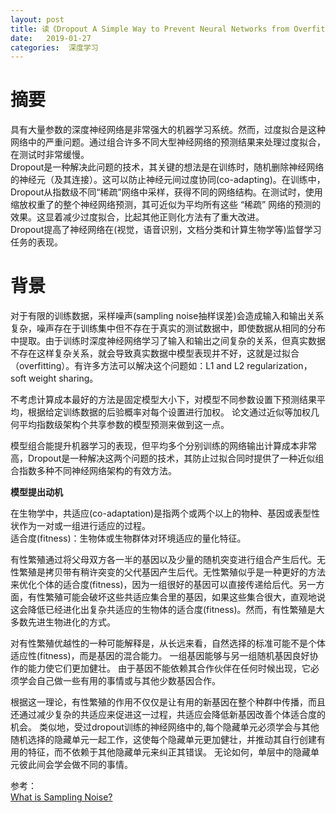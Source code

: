```yaml
---
layout: post
title: 读《Dropout A Simple Way to Prevent Neural Networks from Overfitting》
date:   2019-01-27
categories:  深度学习
---
```


# 摘要  

具有大量参数的深度神经网络是非常强大的机器学习系统。然而，过度拟合是这种网络中的严重问题。通过组合许多不同大型神经网络的预测结果来处理过度拟合，在测试时非常缓慢。   
Dropout是一种解决此问题的技术，其关键的想法是在训练时，随机删除神经网络的神经元（及其连接）。这可以防止神经元间过度协同(co-adapting)。在训练中，Dropout从指数级不同“稀疏”网络中采样，获得不同的网络结构。在测试时，使用缩放权重了的整个神经网络预测，其可近似为平均所有这些 “稀疏” 网络的预测的效果。这显着减少过度拟合，比起其他正则化方法有了重大改进。    
Dropout提高了神经网络在(视觉，语音识别，文档分类和计算生物学等)监督学习任务的表现。   

# 背景

对于有限的训练数据，采样噪声(sampling noise抽样误差)会造成输入和输出关系复杂，噪声存在于训练集中但不存在于真实的测试数据中，即使数据从相同的分布中提取。由于训练时深度神经网络学习了输入和输出之间复杂的关系，但真实数据不存在这样复杂关系，就会导致真实数据中模型表现并不好，这就是过拟合（overfitting）。有许多方法可以解决这个问题如：L1 and L2 regularization，soft weight sharing。   

不考虑计算成本最好的方法是固定模型大小下，对模型不同参数设置下预测结果平均，根据给定训练数据的后验概率对每个设置进行加权。 论文通过近似等加权几何平均指数级架构个共享参数的模型预测来做到这一点。    

模型组合能提升机器学习的表现，但平均多个分别训练的网络输出计算成本非常高，Dropout是一种解决这两个问题的技术，其防止过拟合同时提供了一种近似组合指数多种不同神经网络架构的有效方法。   

**模型提出动机**   

在生物学中，共适应(co-adaptation)是指两个或两个以上的物种、基因或表型性状作为一对或一组进行适应的过程。   
适合度(fitness)：生物体或生物群体对环境适应的量化特征。   

有性繁殖通过将父母双方各一半的基因以及少量的随机突变进行组合产生后代。无性繁殖是拷贝带有稍许突变的父代基因产生后代。无性繁殖似乎是一种更好的方法来优化个体的适合度(fitness)，因为一组很好的基因可以直接传递给后代。另一方面，有性繁殖可能会破坏这些共适应集合里的基因，如果这些集合很大，直观地说这会降低已经进化出复杂共适应的生物体的适合度(fitness)。然而，有性繁殖是大多数先进生物进化的方式。   

对有性繁殖优越性的一种可能解释是，从长远来看，自然选择的标准可能不是个体适应性(fitness)，而是基因的混合能力。 一组基因能够与另一组随机基因良好协作的能力使它们更加健壮。 由于基因不能依赖其合作伙伴在任何时候出现，它必须学会自己做一些有用的事情或与其他少数基因合作。 

根据这一理论，有性繁殖的作用不仅仅是让有用的新基因在整个种群中传播，而且还通过减少复杂的共适应来促进这一过程，共适应会降低新基因改善个体适合度的机会。 类似地，受过dropout训练的神经网络中的,每个隐藏单元必须学会与其他随机选择的隐藏单元一起工作，这使每个隐藏单元更加健壮，并推动其自行创建有用的特征，而不依赖于其他隐藏单元来纠正其错误。 无论如何，单层中的隐藏单元彼此间会学会做不同的事情。   







  































参考：  
[What is Sampling Noise?](http://economistjourney.blogspot.com/2018/06/what-is-sampling-noise.html)
